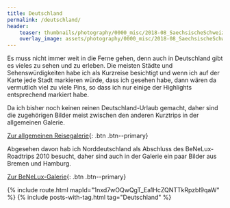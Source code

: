 ```yaml
---
title: Deutschland
permalink: /deutschland/
header:
    teaser: thumbnails/photography/0000_misc/2018-08_SaechsischeSchweiz_069.jpg
    overlay_image: assets/photography/0000_misc/2018-08_SaechsischeSchweiz_069.jpg
---
```


Es muss nicht immer weit in die Ferne gehen, denn auch in Deutschland gibt es vieles zu sehen und zu erleben.
Die meisten Städte und Sehenswürdigkeiten habe ich als Kurzreise besichtigt und wenn ich auf der Karte 
jede Stadt markieren würde, dass ich gesehen habe, dann wären da vermutlich viel zu viele Pins, 
so dass ich nur einige der Highlights entsprechend markiert habe.

Da ich bisher noch keinen reinen Deutschland-Urlaub gemacht, daher sind die zugehörigen Bilder meist zwischen den
anderen Kurztrips in der allgemeinen Galerie.

[Zur allgemeinen Reisegalerie](/photography/here-there-and-everywhere/){: .btn .btn--primary}

Abgesehen davon hab ich Norddeutschland als Abschluss des BeNeLux-Roadtrips 2010 besucht, 
daher sind auch in der Galerie ein paar Bilder aus Bremen und Hamburg.

[Zur BeNeLux-Galerie](/photography/benelux-2010/){: .btn .btn--primary}

{% include route.html mapId="1nxd7wOQwQgT_Ea1HcZQNTTkRpzbl9qaW" %}
{% include posts-with-tag.html tag="Deutschland" %}